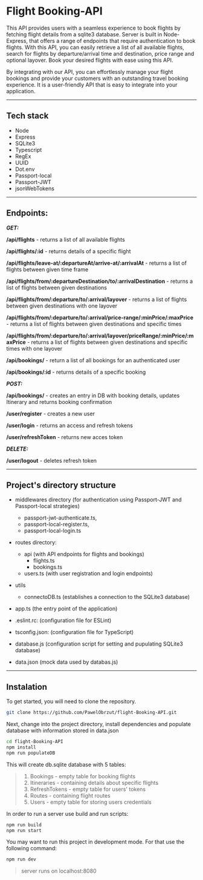 # Flight Booking-API

This API provides users with a seamless experience to book flights by fetching flight details from a sqlite3 database. Server is built in Node-Express, that offers a range of endpoints that require authentication to book flights. With this API, you can easily retrieve a list of all available flights, search for flights by departure/arrival time and destination, price range and optional layover. Book your desired flights with ease using this API.

By integrating with our API, you can effortlessly manage your flight bookings and provide your customers with an outstanding travel booking experience. It is a user-friendly API that is easy to integrate into your application.

***

## Tech stack

- Node
- Express
- SQLite3
- Typescript
- RegEx
- UUID
- Dot.env
- Passport-local
- Passport-JWT
- jsonWebTokens

***

## Endpoints:

**_GET:_**

**/api/flights** - returns a list of all available flights

**/api/flights/:id** - returns details of a specific flight

**/api/flights/leave-at/:departureAt/arrive-at/:arrivalAt** - returns a list of flights between given time frame

**/api/flights/from/:departureDestination/to/:arrivalDestination** - returns a list of flights between given destinations

**/api/flights/from/:departure/to/:arrival/layover** - returns a list of flights between given destinations with one layover

**/api/flights/from/:departure/to/:arrival/price-range/:minPrice/:maxPrice** - returns a list of flights between given destinations and specific times

**/api/flights/from/:departure/to/:arrival/layover/priceRange/:minPrice/:maxPrice** - returns a list of flights between given destinations and specific times with one layover

**/api/bookings/** - return a list of all bookings for an authenticated user

**/api/bookings/:id** - returns details of a specific booking 

_**POST:**_

**/api/bookings/** - creates an entry in DB with booking details, updates Itinerary and returns booking confirmation

**/user/register** - creates a new user

**/user/login** - returns an access and refresh tokens

**/user/refreshToken** - returns new acces token

_**DELETE:**_

**/user/logout** - deletes refresh token


***

## Project's directory structure

- middlewares directory (for authentication using Passport-JWT and Passport-local strategies)
    - passport-jwt-authenticate.ts, 
    - passport-local-register.ts, 
    - passport-local-login.ts 

- routes directory:
    - api (with API endpoints for flights and bookings)
        - flights.ts
        - bookings.ts
    - users.ts (with user registration and login endpoints)

- utils
    - connectoDB.ts (establishes a connection to the SQLite3 database)

- app.ts (the entry point of the application)

- .eslint.rc: (configuration file for ESLint)

- tsconfig.json: (configuration file for TypeScript)

- database.js (configuration script for setting and pupulating SQLite3 database)

- data.json (mock data used by databas.js)

***

## Instalation
To get started, you will need to clone the repository.

```bash
git clone https://github.com/PawelObrzut/flight-Booking-API.git
```

Next, change into the project directory, install dependencies and populate database with information stored in data.json

```bash
cd flight-Booking-API
npm install
npm run populateDB
```

This will create db.sqlite database with 5 tables:

> 1. Bookings - empty table for booking flights
> 2. Itineraries - containing details about specific flights
> 3. RefreshTokens - empty table for users' tokens
> 4. Routes - containing flight routes
> 5. Users - empty table for storing users credentials


In order to run a server use build and run scripts:

```bash
npm run build
npm run start
```

You may want to run this project in development mode. For that use the following command:

```bash
npm run dev
```

> server runs on localhost:8080